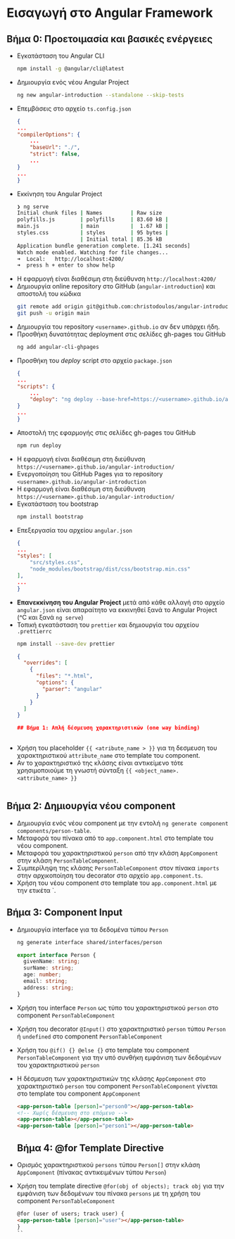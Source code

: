 
 # Εισαγωγή στο Angular Framework
## Βήμα 0: Προετοιμασία και βασικές ενέργειες
- Εγκατάσταση του Angular CLI
  ```bash
  npm install -g @angular/cli@latest
  ```
- Δημιουργία ενός νέου Angular Project
  ```bash
  ng new angular-introduction --standalone --skip-tests
  ```
- Επεμβάσεις στο αρχείο `ts.config.json`
  ```json
  {​​
  ...
  "compilerOptions": {​​
      ...
      "baseUrl": "./",
      "strict": false,
      ...
  }​​
  ...
  }​​
  ```
- Εκκίνηση του Angular Project
  ```bash
  ❯ ng serve
  Initial chunk files | Names         | Raw size
  polyfills.js        | polyfills     | 83.60 kB |
  main.js             | main          |  1.67 kB |
  styles.css          | styles        | 95 bytes |
                      | Initial total | 85.36 kB
  Application bundle generation complete. [1.241 seconds]
  Watch mode enabled. Watching for file changes...
  ➜  Local:   http://localhost:4200/
  ➜  press h + enter to show help
  ```
- Η εφαρμογή είναι διαθέσιμη στη διεύθυνση `http://localhost:4200/`
- Δημιουργία online repository στο GitHub (`angular-introduction`) και αποστολή του κώδικα
  ```bash
  git remote add origin git@github.com:christodoulos/angular-introduction.git
  git push -u origin main
  ```
- Δημιουργία του repository `<username>.github.io` αν δεν υπάρχει ήδη.
- Προσθήκη δυνατότητας deployment στις σελίδες gh-pages του GitHub
  ```bash
  ng add angular-cli-ghpages
  ```
- Προσθήκη του _deploy_ script στο αρχείο `package.json`
  ```json
  {​​
  ...
  "scripts": {​​
      ...
      "deploy": "ng deploy --base-href=https://<username>.github.io/angular-introduction/"
  }​​
  ...
  }​​
  ```
- Αποστολή της εφαρμογής στις σελίδες gh-pages του GitHub
  ```bash
  npm run deploy
  ```
- Η εφαρμογή είναι διαθέσιμη στη διεύθυνση `https://<username>.github.io/angular-introduction/`
- Ενεργοποίηση του GitHub Pages για το repository `<username>.github.io/angular-introduction`
- Η εφαρμογή είναι διαθέσιμη στη διεύθυνση `https://<username>.github.io/angular-introduction/`
- Εγκατάσταση του bootstrap
  ```bash
  npm install bootstrap
  ```
- Επεξεργασία του αρχείου `angular.json`
  ```json
  {​​
  ...
  "styles": [
      "src/styles.css",
      "node_modules/bootstrap/dist/css/bootstrap.min.css"
  ],
  ...
  }​​
  ```
- **Επανεκκίνηση του Angular Project** μετά από κάθε αλλαγή στο αρχείο `angular.json` είναι απαραίτητο να εκκινηθεί ξανά το Angular Project (^C και ξανά `ng serve`)
- Τοπική εγκατάσταση του `prettier` και δημιουργία του αρχείου `.prettierrc`
  ```bash
  npm install --save-dev prettier
  ```
  ```json
  {​​
    "overrides": [
      {​​
        "files": "*.html",
        "options": {​​
          "parser": "angular"
        }​​
      }​​
    ]
  }
  
  ## Βήμα 1: Απλή δέσμευση χαρακτηριστικών (one way binding)
 
- Χρήση του placeholder `{{ <atribute_name > }}` για τη δεσμευση του χαρακτηριστικού `attribute_name` στο template του component.
- Αν το χαρακτηριστικό της κλάσης είναι αντικείμενο τότε χρησιμοποιούμε τη γνωστή σύνταξη `{{ <object_name>.<attribute_name> }}`​​
  ```
## Βήμα 2: Δημιουργία νέου component
 
- Δημιουργία ενός νέου component με την εντολή `ng generate component components/person-table`.
- Μεταφορά του πίνακα από το `app.component.html` στο template του νέου component.
- Μεταφορά του χαρακτηριστικού `person` από την κλάση `AppComponent` στην κλάση `PersonTableComponent`.
- Συμπερίληψη της κλάσης `PersonTableComponent` στον πίνακα `imports` στην αρχικοποίηση του decorator στο αρχείο `app.component.ts`.
- Χρήση του νέου component στο template του `app.component.html` με την ετικέτα `<app-person-table></app-person-table>.

## Βήμα 3: Component Input
 
- Δημιουργία interface για τα δεδομένα τύπου `Person`
 
  ```bash
  ng generate interface shared/interfaces/person
  ```
 
  ```typescript
  export interface Person {
    givenName: string;
    surName: string;
    age: number;
    email: string;
    address: string;
  }
  ```
 
- Χρήση του interface `Person` ως τύπο του χαρακτηριστικού `person` στο component `PersonTableComponent`
 
- Χρήση του decorator `@Input()` στο χαρακτηριστικό `person` τύπου `Person` ή `undefined` στο component `PersonTableComponent`
 
- Χρήση του `@if() {} @else {}` στο template του component `PersonTableComponent` για την υπό συνθήκη εμφάνιση των δεδομένων του χαρακτηριστικού `person`
 
- Η δέσμευση των χαρακτηριστικών της κλάσης `AppComponent` στο χαρακτηριστικό `person` του component `PersonTableComponent` γίνεται στο template του component `AppComponent`
 
  ```html
  <app-person-table [person]="person0"></app-person-table>
  <!-- Χωρίς δέσμευση στο επόμενο -->
  <app-person-table></app-person-table>
  <app-person-table [person]="person1"></app-person-table>
  ```

  ## Βήμα 4: @for Template Directive
 
- Ορισμός χαρακτηριστικού `persons` τύπου `Person[]` στην κλάση `AppComponent` (πίνακας αντικειμένων τύπου `Person`)
- Χρήση του template directive `@for(obj of objects); track obj` για την εμφάνιση των δεδομένων του πίνακα `persons` με τη χρήση του component `PersonTableComponent`
 
  ```html
  @for (user of users; track user) {
  <app-person-table [person]="user"></app-person-table>
  }
  ``